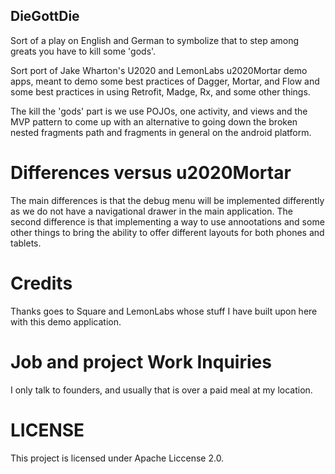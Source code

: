 DieGottDie
---

Sort of a play on English and German to symbolize that to step among greats 
you have to kill some 'gods'.

Sort port of Jake Wharton's U2020 and LemonLabs u2020Mortar demo apps, 
meant to demo some best practices of Dagger, Mortar, and Flow and 
some best practices in using Retrofit, Madge, Rx, and some other 
things.

The kill the 'gods' part is we use POJOs, one activity, and views 
and  the MVP pattern to come up with an alternative to going down the
broken nested fragments path and fragments in general on the 
android platform.

# Differences versus u2020Mortar

The main differences is that the debug menu will be implemented differently
as we do not have a navigational drawer in the main application. The second difference
is that implementing a way to use annootations and some other things to bring the 
ability to offer different layouts for both phones and tablets.

# Credits

Thanks goes to Square and LemonLabs whose stuff I have built upon here with this demo application.

# Job and project Work Inquiries 

I only talk to founders, and usually that is over a paid meal at my location.


# LICENSE

This project is licensed under Apache Liccense 2.0.
